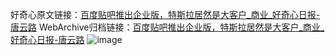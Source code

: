 好奇心原文链接：[百度贴吧推出企业版，特斯拉居然是大客户_商业_好奇心日报-唐云路](https://www.qdaily.com/articles/1596.html)
WebArchive归档链接：[百度贴吧推出企业版，特斯拉居然是大客户_商业_好奇心日报-唐云路](http://web.archive.org/web/20190623145939/https://www.qdaily.com/articles/1596.html)
![image](http://ww3.sinaimg.cn/large/007d5XDply1g3v4k1u1nwj30u05yeu0x)